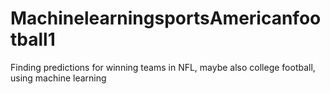 # MachinelearningsportsAmericanfootball1
Finding predictions for winning teams in NFL, maybe also college football, using machine learning
